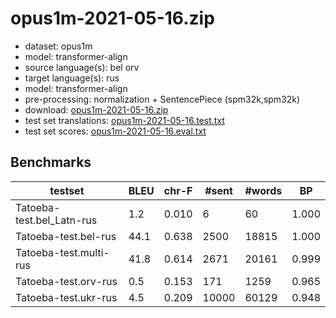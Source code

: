 # opus1m-2021-05-16.zip

* dataset: opus1m
* model: transformer-align
* source language(s): bel orv
* target language(s): rus
* model: transformer-align
* pre-processing: normalization + SentencePiece (spm32k,spm32k)
* download: [opus1m-2021-05-16.zip](https://object.pouta.csc.fi/Tatoeba-MT-models/zle-rus/opus1m-2021-05-16.zip)
* test set translations: [opus1m-2021-05-16.test.txt](https://object.pouta.csc.fi/Tatoeba-MT-models/zle-rus/opus1m-2021-05-16.test.txt)
* test set scores: [opus1m-2021-05-16.eval.txt](https://object.pouta.csc.fi/Tatoeba-MT-models/zle-rus/opus1m-2021-05-16.eval.txt)

## Benchmarks

| testset | BLEU  | chr-F | #sent | #words | BP |
|---------|-------|-------|-------|--------|----|
| Tatoeba-test.bel_Latn-rus 	| 1.2 	| 0.010 	| 6 	| 60 	| 1.000 |
| Tatoeba-test.bel-rus 	| 44.1 	| 0.638 	| 2500 	| 18815 	| 1.000 |
| Tatoeba-test.multi-rus 	| 41.8 	| 0.614 	| 2671 	| 20161 	| 0.999 |
| Tatoeba-test.orv-rus 	| 0.5 	| 0.153 	| 171 	| 1259 	| 0.965 |
| Tatoeba-test.ukr-rus 	| 4.5 	| 0.209 	| 10000 	| 60129 	| 0.948 |

